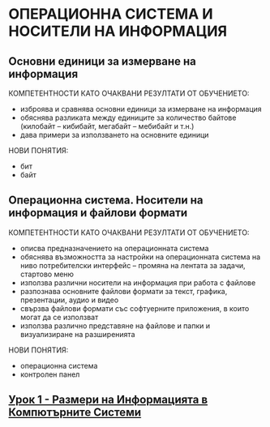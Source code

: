 # ОПЕРАЦИОННА СИСТЕМА И НОСИТЕЛИ НА ИНФОРМАЦИЯ

## Основни единици за измерване на информация

КОМПЕТЕНТНОСТИ КАТО ОЧАКВАНИ РЕЗУЛТАТИ ОТ ОБУЧЕНИЕТО:

- изброява и сравнява основни единици за измерване на информация
- обяснява разликата между единиците за количество байтове (килобайт – кибибайт, мегабайт – мебибайт и т.н.)
- дава примери за използването на основните единици

НОВИ ПОНЯТИЯ:

- бит
- байт

## Операционна система. Носители на информация и файлови формати

КОМПЕТЕНТНОСТИ КАТО ОЧАКВАНИ РЕЗУЛТАТИ ОТ ОБУЧЕНИЕТО:

- описва предназначението на операционната система
- обяснява възможността за настройки на операционната система на ниво потребителски интерфейс – промяна на лентата за задачи, стартово меню
- използва различни носители на информация при работа с файлове
- разпознава основните файлови формати за текст, графика, презентации, аудио и видео
- свързва файлови формати със софтуерните приложения, в които могат да се използват
- използва различно представяне на файлове и папки и визуализиране на разширенията

НОВИ ПОНЯТИЯ:

- операционна система
- контролен панел

## [Урок 1 - Размери на Информацията в Компютърните Системи](./lesson_01.md)
